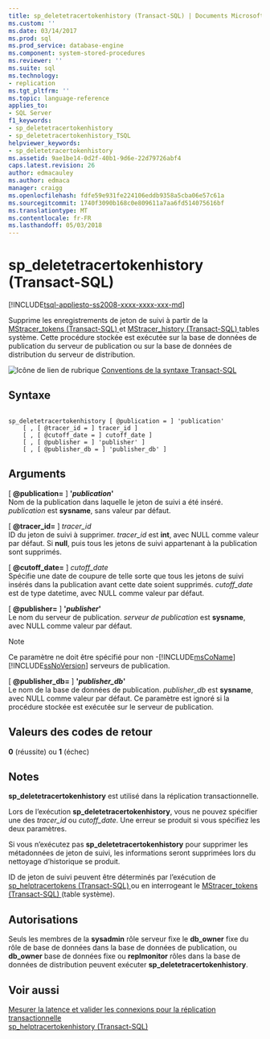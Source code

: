 ```yaml
---
title: sp_deletetracertokenhistory (Transact-SQL) | Documents Microsoft
ms.custom: ''
ms.date: 03/14/2017
ms.prod: sql
ms.prod_service: database-engine
ms.component: system-stored-procedures
ms.reviewer: ''
ms.suite: sql
ms.technology:
- replication
ms.tgt_pltfrm: ''
ms.topic: language-reference
applies_to:
- SQL Server
f1_keywords:
- sp_deletetracertokenhistory
- sp_deletetracertokenhistory_TSQL
helpviewer_keywords:
- sp_deletetracertokenhistory
ms.assetid: 9ae1be14-0d2f-40b1-9d6e-22d79726abf4
caps.latest.revision: 26
author: edmacauley
ms.author: edmaca
manager: craigg
ms.openlocfilehash: fdfe59e931fe224106eddb9358a5cba06e57c61a
ms.sourcegitcommit: 1740f3090b168c0e809611a7aa6fd514075616bf
ms.translationtype: MT
ms.contentlocale: fr-FR
ms.lasthandoff: 05/03/2018
---
```

# <a name="spdeletetracertokenhistory-transact-sql"></a>sp_deletetracertokenhistory (Transact-SQL)
[!INCLUDE[tsql-appliesto-ss2008-xxxx-xxxx-xxx-md](../../includes/tsql-appliesto-ss2008-xxxx-xxxx-xxx-md.md)]

  Supprime les enregistrements de jeton de suivi à partir de la [MStracer_tokens &#40;Transact-SQL&#41; ](../../relational-databases/system-tables/mstracer-tokens-transact-sql.md) et [MStracer_history &#40;Transact-SQL&#41; ](../../relational-databases/system-tables/mstracer-history-transact-sql.md) tables système. Cette procédure stockée est exécutée sur la base de données de publication du serveur de publication ou sur la base de données de distribution du serveur de distribution.  
  
 ![Icône de lien de rubrique](../../database-engine/configure-windows/media/topic-link.gif "Icône lien de rubrique") [Conventions de la syntaxe Transact-SQL](../../t-sql/language-elements/transact-sql-syntax-conventions-transact-sql.md)  
  
## <a name="syntax"></a>Syntaxe  
  
```  
  
sp_deletetracertokenhistory [ @publication = ] 'publication'   
    [ , [ @tracer_id = ] tracer_id ]  
    [ , [ @cutoff_date = ] cutoff_date ]  
    [ , [ @publisher = ] 'publisher' ]   
    [ , [ @publisher_db = ] 'publisher_db' ]  
```  
  
## <a name="arguments"></a>Arguments  
 [  **@publication=** ] **'***publication***'**  
 Nom de la publication dans laquelle le jeton de suivi a été inséré. *publication* est **sysname**, sans valeur par défaut.  
  
 [  **@tracer_id=** ] *tracer_id*  
 ID du jeton de suivi à supprimer. *tracer_id* est **int**, avec NULL comme valeur par défaut. Si **null**, puis tous les jetons de suivi appartenant à la publication sont supprimés.  
  
 [  **@cutoff_date=** ] *cutoff_date*  
 Spécifie une date de coupure de telle sorte que tous les jetons de suivi insérés dans la publication avant cette date soient supprimés. *cutoff_date* est de type datetime, avec NULL comme valeur par défaut.  
  
 [  **@publisher=** ] **'***publisher***'**  
 Le nom du serveur de publication. *serveur de publication* est **sysname**, avec NULL comme valeur par défaut.  
  
> [!NOTE]  
>  Ce paramètre ne doit être spécifié pour non -[!INCLUDE[msCoName](../../includes/msconame-md.md)] [!INCLUDE[ssNoVersion](../../includes/ssnoversion-md.md)] serveurs de publication.  
  
 [  **@publisher_db=** ] **'***publisher_db***'**  
 Le nom de la base de données de publication. *publisher_db* est **sysname**, avec NULL comme valeur par défaut. Ce paramètre est ignoré si la procédure stockée est exécutée sur le serveur de publication.  
  
## <a name="return-code-values"></a>Valeurs des codes de retour  
 **0** (réussite) ou **1** (échec)  
  
## <a name="remarks"></a>Notes  
 **sp_deletetracertokenhistory** est utilisé dans la réplication transactionnelle.  
  
 Lors de l’exécution **sp_deletetracertokenhistory**, vous ne pouvez spécifier une des *tracer_id* ou *cutoff_date*. Une erreur se produit si vous spécifiez les deux paramètres.  
  
 Si vous n’exécutez pas **sp_deletetracertokenhistory** pour supprimer les métadonnées de jeton de suivi, les informations seront supprimées lors du nettoyage d’historique se produit.  
  
 ID de jeton de suivi peuvent être déterminés par l’exécution de [sp_helptracertokens &#40;Transact-SQL&#41; ](../../relational-databases/system-stored-procedures/sp-helptracertokens-transact-sql.md) ou en interrogeant le [MStracer_tokens &#40;Transact-SQL&#41; ](../../relational-databases/system-tables/mstracer-tokens-transact-sql.md) (table système).  
  
## <a name="permissions"></a>Autorisations  
 Seuls les membres de la **sysadmin** rôle serveur fixe le **db_owner** fixe du rôle de base de données dans la base de données de publication, ou **db_owner** base de données fixe ou **replmonitor** rôles dans la base de données de distribution peuvent exécuter **sp_deletetracertokenhistory**.  
  
## <a name="see-also"></a>Voir aussi  
 [Mesurer la latence et valider les connexions pour la réplication transactionnelle](../../relational-databases/replication/monitor/measure-latency-and-validate-connections-for-transactional-replication.md)   
 [sp_helptracertokenhistory &#40;Transact-SQL&#41;](../../relational-databases/system-stored-procedures/sp-helptracertokenhistory-transact-sql.md)  
  
  
